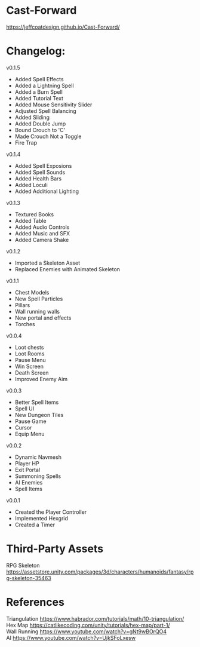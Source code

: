 # Cast-Forward
https://jeffcoatdesign.github.io/Cast-Forward/
# Changelog:
  
v0.1.5  
+ Added Spell Effects
+ Added a Lightning Spell
+ Added a Burn Spell
+ Added Tutorial Text
+ Added Mouse Sensitivity Slider
+ Adjusted Spell Balancing
+ Added Sliding
+ Added Double Jump
+ Bound Crouch to 'C'
+ Made Crouch Not a Toggle
+ Fire Trap  
  
v0.1.4  
+ Added Spell Exposions
+ Added Spell Sounds
+ Added Health Bars
+ Added Loculi
+ Added Additional Lighting
  
v0.1.3  
+ Textured Books
+ Added Table
+ Added Audio Controls
+ Added Music and SFX
+ Added Camera Shake  
  
v0.1.2  
+ Imported a Skeleton Asset
+ Replaced Enemies with Animated Skeleton  


v0.1.1  
+ Chest Models
+ New Spell Particles
+ Pillars
+ Wall running walls
+ New portal and effects
+ Torches  


v0.0.4  
+ Loot chests
+ Loot Rooms
+ Pause Menu
+ Win Screen
+ Death Screen
+ Improved Enemy Aim


v0.0.3  
+ Better Spell Items
+ Spell UI
+ New Dungeon Tiles
+ Pause Game
+ Cursor
+ Equip Menu


v0.0.2  
+ Dynamic Navmesh
+ Player HP
+ Exit Portal
+ Summoning Spells
+ AI Enemies
+ Spell Items


v0.0.1  
+ Created the Player Controller
+ Implemented Hexgrid
+ Created a Timer

# Third-Party Assets
RPG Skeleton  
https://assetstore.unity.com/packages/3d/characters/humanoids/fantasy/rpg-skeleton-35463  


# References
Triangulation
https://www.habrador.com/tutorials/math/10-triangulation/  
Hex Map
https://catlikecoding.com/unity/tutorials/hex-map/part-1/  
Wall Running
https://www.youtube.com/watch?v=gNt9wBOrQO4  
AI
https://www.youtube.com/watch?v=UjkSFoLxesw  
